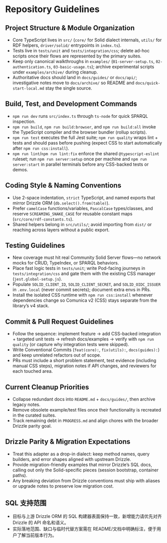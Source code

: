 # Repository Guidelines

## Project Structure & Module Organization
- Core TypeScript lives in `src/` (`core/` for Solid dialect internals, `utils/` for RDF helpers, `driver/solid/` entrypoints in `index.ts`).
- Tests live in `tests/unit` and `tests/integration/css`; delete ad-hoc scripts once their flows are represented by the primary suites.
- Keep only canonical walkthroughs in `examples/` (`01-server-setup.ts`, `02-authentication.ts`, `03-basic-usage.ts`); archive experimental scripts under `examples/archive/` during cleanup.
- Authoritative docs should land in `docs/guides/` or `docs/api/`; investigative notes move to `docs/archive/` so README and `docs/quick-start-local.md` stay the single source.

## Build, Test, and Development Commands
- `npm run dev` runs `src/index.ts` through `ts-node` for quick SPARQL inspection.
- `npm run build`, `npm run build:browser`, and `npm run build:all` invoke the TypeScript compiler and the browser bundler (rollup scripts).
- `npm run test` executes the full Jest suite; `npm run quality` wraps lint + tests and should pass before pushing (expect CSS to start automatically after `npm run css:install`).
- `npm run lint`/`npm run lint:fix` enforce the shared `@typescript-eslint` ruleset; run `npm run server:setup` once per machine and `npm run server:start` in parallel terminals before any CSS-backed tests or demos.

## Coding Style & Naming Conventions
- Use 2-space indentation, `strict` TypeScript, and named exports that mirror Drizzle ORM (`db.select().from(table)`).
- Prefer `camelCase` functions/variables, `PascalCase` types/classes, and reserve `SCREAMING_SNAKE_CASE` for reusable constant maps (`src/core/rdf-constants.ts`).
- Shared helpers belong in `src/utils/`; avoid importing from `dist/` or reaching across layers without a public export.

## Testing Guidelines
- New coverage must hit real Community Solid Server flows—no network mocks for CRUD, TypeIndex, or SPARQL behaviors.
- Place fast logic tests in `tests/unit`; write Pod-facing journeys in `tests/integration/css` and gate them with the existing CSS manager (`jest.global-setup.js`).
- Populate `SOLID_CLIENT_ID`, `SOLID_CLIENT_SECRET`, and `SOLID_OIDC_ISSUER` in `.env.local` (never commit secrets); document extra envs in PRs.
- Install the isolated CSS runtime with `npm run css:install` whenever dependencies change so Comunica v2 (CSS) stays separate from the library’s v4 stack.

## Commit & Pull Request Guidelines
- Follow the sequence: implement feature → add CSS-backed integration + targeted unit tests → refresh docs/examples → verify with `npm run quality` (or capture why integration tests were skipped).
- Write Conventional Commits (`feat(core):`, `fix(utils):`, `docs(guides):`) and keep unrelated refactors out of scope.
- PRs must include a short problem statement, test evidence (including manual CSS steps), migration notes if API changes, and reviewers for each touched area.

## Current Cleanup Priorities
- Collapse redundant docs into `README.md` + `docs/guides/`, then archive legacy notes.
- Remove obsolete example/test files once their functionality is recreated in the curated suites.
- Track remaining debt in `PROGRESS.md` and align chores with the broader Drizzle parity goal.

## Drizzle Parity & Migration Expectations
- Treat this adapter as a drop-in dialect: keep method names, query builders, and error shapes aligned with upstream Drizzle.
- Provide migration-friendly examples that mirror Drizzle’s SQL docs, calling out only the Solid-specific pieces (session bootstrap, container paths).
- Any breaking deviation from Drizzle conventions must ship with aliases or upgrade notes to preserve low migration cost.

## SQL 支持范围
- 目标与上游 Drizzle ORM 的 SQL 构建器表面保持一致，新增能力请优先对齐 Drizzle 的 API 命名和语义。
- 实际落地范围、缺口与临时代替方案需在 README/文档中明确标注，便于用户了解当前版本行为。
